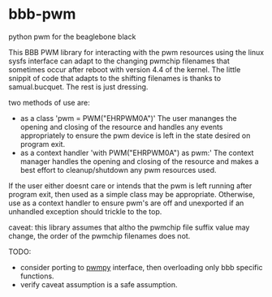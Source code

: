 # bbb-pwm
python pwm for the beaglebone black

This BBB PWM library for interacting with the pwm resources using the linux sysfs interface can adapt to
the changing pwmchip filenames that sometimes occur after reboot with version 4.4 of the kernel.
The little snippit of code that adapts to the shifting filenames is thanks to samual.bucquet.
The rest is just dressing.

two methods of use are:
 * as a class
   'pwm = PWM("EHRPWM0A")'
   The user mananges the opening and closing of the resource and handles any events appropriately
   to ensure the pwm device is left in the state desired on program exit.
 * as a context handler
   'with PWM("EHRPWM0A") as pwm:'
   The context manager handles the opening and closing of the resource and makes a best effort
   to cleanup/shutdown any pwm resources used.

If the user either doesnt care or intends that the pwm is left running after program exit, then used as a
simple class may be appropriate.  Otherwise, use as a context handler to ensure pwm's are off and unexported if an
unhandled exception should trickle to the top.

caveat: this library assumes that altho the pwmchip file suffix value may change, the order of the pwmchip
filenames does not.

TODO:
 * consider porting to [pwmpy](https://github.com/scottellis/pwmpy) interface, then overloading only bbb specific functions.
 * verify caveat assumption is a safe assumption.
  